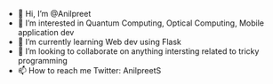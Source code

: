 - 👋 Hi, I’m @Anilpreet
- 👀 I’m interested in Quantum Computing, Optical Computing, Mobile application dev
- 🌱 I’m currently learning Web dev using Flask
- 💞️ I’m looking to collaborate on anything intersting related to tricky programming
- 📫 How to reach me Twitter: AnilpreetS

<!---
Anilpreet/Anilpreet is a ✨ special ✨ repository because its `README.md` (this file) appears on your GitHub profile.
You can click the Preview link to take a look at your changes.
--->
